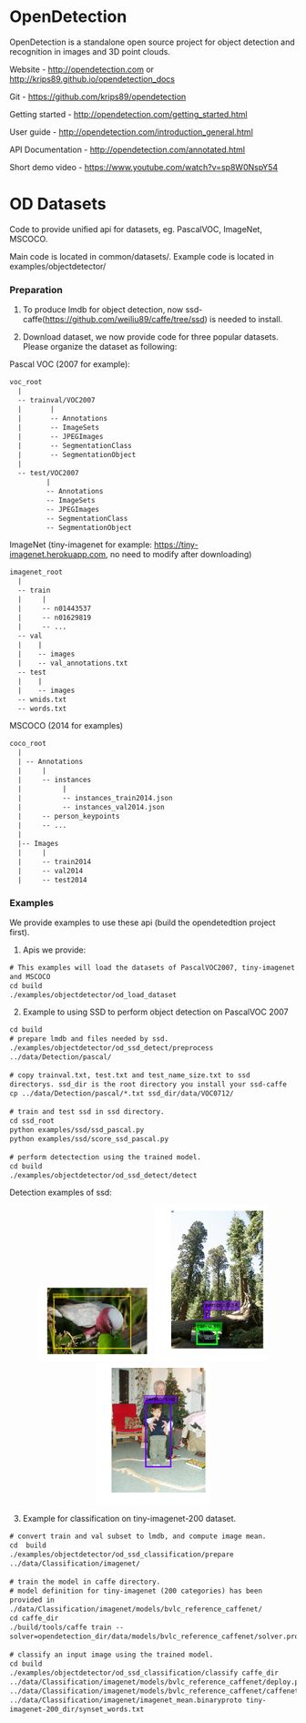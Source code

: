 OpenDetection
=============

OpenDetection is a standalone open source project for object detection and recognition in images and 3D point clouds.

Website - http://opendetection.com or http://krips89.github.io/opendetection_docs

Git - https://github.com/krips89/opendetection

Getting started - http://opendetection.com/getting_started.html

User guide - http://opendetection.com/introduction_general.html

API Documentation - http://opendetection.com/annotated.html

Short demo video - https://www.youtube.com/watch?v=sp8W0NspY54


OD Datasets
=============

Code to provide unified api for datasets, eg. PascalVOC, ImageNet, MSCOCO.

Main code is located in common/datasets/.
Example code is located in examples/objectdetector/

### Preparation
1. To produce lmdb for object detection, now ssd-caffe(https://github.com/weiliu89/caffe/tree/ssd) is needed to install.

2. Download dataset, we now provide code for three popular datasets. Please organize the dataset as following:

Pascal VOC (2007 for example):
```Shell
voc_root
  |
  -- trainval/VOC2007
  |       |
  |       -- Annotations
  |       -- ImageSets
  |       -- JPEGImages
  |       -- SegmentationClass
  |       -- SegmentationObject
  |
  -- test/VOC2007
         |
         -- Annotations
         -- ImageSets
         -- JPEGImages
         -- SegmentationClass
         -- SegmentationObject
```


ImageNet (tiny-imagenet for example: https://tiny-imagenet.herokuapp.com, no need to modify after downloading)
```Shell
imagenet_root
  |
  -- train
  |     |
  |     -- n01443537
  |     -- n01629819
  |     -- ...
  -- val
  |    |
  |    -- images
  |    -- val_annotations.txt
  -- test
  |    |
  |    -- images
  -- wnids.txt
  -- words.txt
```

MSCOCO (2014 for examples)
```Shell
coco_root
  |
  | -- Annotations
  |     |
  |     -- instances
  |          |
  |          -- instances_train2014.json
  |          -- instances_val2014.json
  |     -- person_keypoints
  |     -- ...
  |
  |-- Images
  |     |
  |     -- train2014
  |     -- val2014
  |     -- test2014
```


  

### Examples
We provide examples to use these api (build the opendetedtion project first).


1. Apis we provide:
```Shell
# This examples will load the datasets of PascalVOC2007, tiny-imagenet and MSCOCO
cd build
./examples/objectdetector/od_load_dataset
```

2. Example to using SSD to perform object detection on PascalVOC 2007
```Shell
cd build
# prepare lmdb and files needed by ssd.
./examples/objectdetector/od_ssd_detect/preprocess  ../data/Detection/pascal/

# copy trainval.txt, test.txt and test_name_size.txt to ssd directorys. ssd_dir is the root directory you install your ssd-caffe
cp ../data/Detection/pascal/*.txt ssd_dir/data/VOC0712/

# train and test ssd in ssd directory.
cd ssd_root
python examples/ssd/ssd_pascal.py
python examples/ssd/score_ssd_pascal.py

# perform detectection using the trained model.
cd build
./examples/objectdetector/od_ssd_detect/detect
```

Detection examples of ssd:

<p align="center">
<img src="./data/images/000040.jpg.png" width="200px">
<img src="./data/images/000137.jpg.png" width="200px">
<img src="./data/images/000247.jpg.png" width="200px">
</p>


3. Example for classification on tiny-imagenet-200 dataset.
```Shell
# convert train and val subset to lmdb, and compute image mean.
cd  build
./examples/objectdetector/od_ssd_classification/prepare ../data/Classification/imagenet/

# train the model in caffe directory.
# model definition for tiny-imagenet (200 categories) has been provided in ./data/Classification/imagenet/models/bvlc_reference_caffenet/
cd caffe_dir
./build/tools/caffe train --solver=opendetection_dir/data/models/bvlc_reference_caffenet/solver.prototxt

# classify an input image using the trained model.
cd build
./examples/objectdetector/od_ssd_classification/classify caffe_dir ../data/Classification/imagenet/models/bvlc_reference_caffenet/deploy.prototxt ../data/Classification/imagenet/models/bvlc_reference_caffenet/caffenet_train_iter_xxx.caffemodel ../data/Classification/imagenet/imagenet_mean.binaryproto tiny-imagenet-200_dir/synset_words.txt 
```




